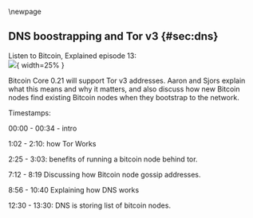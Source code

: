 \newpage
## DNS boostrapping and Tor v3 {#sec:dns}

Listen to Bitcoin, Explained episode 13:\
![](qr/13.png){ width=25% }

Bitcoin Core 0.21 will support Tor v3 addresses. Aaron and Sjors explain what this means and why it matters, and also discuss how new Bitcoin nodes find existing Bitcoin nodes when they bootstrap to the network.

Timestamps:

00:00 - 00:34 - intro

1:02 - 2:10: how Tor Works

2:25 - 3:03: benefits of running a bitcoin node behind tor.

7:12 - 8:19 Discussing how Bitcoin node gossip addresses.

8:56 - 10:40 Explaining how DNS works

12:30 - 13:30: DNS is storing list of bitcoin nodes.

<!--

Aaron Van Wirdum:
Live Utrecht. This is The Van Wirdum Sjorsnado.

Sjors Provoost:
Hello.

Aaron Van Wirdum:
Sjors, you pointed out to me that Bitcoin Core has an amazing new feature merged into its repository.

Sjors Provoost:
Absolutely. We have bigger onions now.

Aaron Van Wirdum:
Bigger onions.

Sjors Provoost:
Bigger onions.

Aaron Van Wirdum:
Right. So I had basically no idea what it meant. You, figured it out.

Sjors Provoost:
I did.

Aaron Van Wirdum:
You know everything about this?

Sjors Provoost:
Well, I wouldn't say that, but I know a thing or two. So basically-

Aaron Van Wirdum:
Yeah. So let's start at the beginning. It's about Tor.

Sjors Provoost:
Well, it's also about Tor. But Tor was kind of the big... I guess, the big motivator to get everything in there. So, if you're familiar with the... if you ever used Tor or do you know what Tor is? I shouldn't ask those kind of questions.

Aaron Van Wirdum:
I have a basic understanding of what Tor is, yes.

Sjors Provoost:
Exactly and when you see a Tor address, it' this weird little, it looks quite weird. A nice way to say it. And so the idea is that it's actually a public key, essentially, a Tor address, and that refers to a hidden service somewhere on the internet and the way you communicate to that hidden service is not directly because you don't know its IP address, but indirectly through the Tor network and you use onion packages for that. So, the idea is that you start from the inside, like the last hop before the hidden service and you give that hop instructions how to reach the hidden service and then you write instructions for the second last hop and you give it instructions how to reach the first hop.

Aaron Van Wirdum:
Sure. Yeah. Everyone is still using IP addresses. It's just, you don't know the IP address of the Tor nodes you're communicating with. Instead, you're communicating with other Tor nodes and every Tor node communicates with the direct peer. So, everyone only knows the IP address of their direct peer, but they don't know where the message originated or where it ends up, plus they can't read the message because it's encrypted.

Sjors Provoost:
That's right.

Aaron Van Wirdum:
And in order to support this, all of these Tor nodes have their own sort of IP address, which is their onion address and that's what you're communicating with directly, so to say.

Sjors Provoost:
Yeah, and Bitcoin Core nodes can run behind such a hidden service so everybody can have their Bitcoin node run at a secret location. So your IP address remains secret.

Aaron Van Wirdum:
Right? What's the practical benefit of that?

Sjors Provoost:
Well, your IP address remains secret. So if you don't want the rest of the world to know that your IP address is running a Bitcoin node, maybe that's useful.

Aaron Van Wirdum:
Yeah, and I think it's also because if you're sending transactions from an IP address, then network analysis can reveal where transactions is originated. Although I guess that's also being solved, right? There's other solutions for that as well.

Sjors Provoost:
Well, that's defense in depth, right? So ideally your node behaves in a way that it looks indistinguishable from all of the nodes. So, you node downloads all the blocks and it downloads all the Mempool transactions and you can't tell which wallet is running inside, which node, but there's all these sneaky companies that try anyway and then they might know that you sent a specific transaction. Well then they might know which Bitcoins belong to you and since your IP address is quite easy to figure out who you are. It could be nice to have Tor in theory. But regardless, I mean, that's just how it works.

Aaron Van Wirdum:
Okay. So you can use Bitcoin from behind Tor and I think the thing was that there's a new type of onion addresses. There was an update in the Tor protocol.

Sjors Provoost:
That's right.

Aaron Van Wirdum:
And that uses new addresses.

Sjors Provoost:
Yeah. So, the Tor addresses are now longer essentially, which just makes them more secure and I guess we don't need to go into why that is because I don't know why that is. All we know is that onion addresses now version three are a bit longer and that means that if you want to keep running a Bitcoin node on Tor, you'll have to use those longer addresses because Tor is centralized and they have decided to eventually get rid of the version two addresses.

Aaron Van Wirdum:
Okay. But they didn't yet. So right now version two addresses are still usable.

Sjors Provoost:
Yes. I think they've been officially deprecated now and I think in about a year or so, they won't work anymore.

Aaron Van Wirdum:
I see. So, anyone who wants to continue using Tor needs to upgrade before next year, so to say?

Sjors Provoost:
Something like that, yeah.

Aaron Van Wirdum:
Roughly. So that's why Bitcoin would need to be upgraded in order to support this new address.

Sjors Provoost:
Yes. So then we get to the question of why? Why would this make a difference? What's wrong with the longer address? And that has to do with how Bitcoin nodes spread the word about who they are, because how do you know which node to connect to? And the idea there, is that nodes can communicate with each other. They send each other lists of known nodes. So they ask each other, "Hey, which Bitcoin nodes do you know?" and then they get a list of IP addresses and generally those are either IPv4 addresses or IPv6 addresses. IPv6 is the new kid in town since I don't know, 1998 or something.

Aaron Van Wirdum:
Right. These are the regular IP addresses.

Sjors Provoost:
Correct.

Aaron Van Wirdum:
Yeah. The IP6 ones are longer as well and that's because IP4 was running out, right?

Sjors Provoost:
Right. There's only, I think 4 billion potential IPv4 addresses, where is there's just enough for every molecule in the universe of IPv6 addresses.

Aaron Van Wirdum:
Right? So there's a list or Bitcoin nodes keep lists of other Bitcoin nodes and their IP addresses.

Sjors Provoost:
Yes, and the way you would communicate a Tor address that way is you would kind of piggyback on IPv6, because there is a convention. I think it's just outside of Bitcoin too. Where if the IPv6 address starts with a certain prefix, certain numbers, then everything that follows is the Tor address because the Tor version two... Let me see if I got it right and IPv6 address is 16 bytes and a Tor address is only 10 bytes, so. You can hide inside of it, unfortunately-

Aaron Van Wirdum:
So, Bitcoin nodes keep the IP addresses of other Bitcoin nodes they know, and these are these IP4 and IP6 and some of the IP6 are also the Tor addresses.

Sjors Provoost:
Exactly.

Aaron Van Wirdum:
And this is what, when nodes connect with each other, they share their lists. So everyone has an even more complete list of all of the Bitcoin nodes. Is this correct?

Sjors Provoost:
That's right. Yes. The problem with Tor version three addresses is that they are 32 bytes, which is twice as long as an IPv6 address.

Aaron Van Wirdum:
Right. So now you can hide it inside an IP6 address.

Sjors Provoost:
No. So, just nodes have no way to communicate those addresses at the moment. So, that-

Aaron Van Wirdum:
Right. So, that has been upgraded.

Sjors Provoost:
Exactly. So, this is not rocket science to solve, but somebody actually needs to do it and somebody Wladimir van der Laan wrote a standard a while ago. I think in 2019, that has a new way of communicating, of gossiping addresses and the major change is that each message says, "Okay, this is the type of address I'm going to communicate and that can be various types, including the new Tor one, but also future ones and then it can have different lengths". So, in the future, if a new address format comes along, that's too long, that's not going to be a problem. So, that address format is going to-

Aaron Van Wirdum:
Yeah, so that sounds like a pretty straightforward upgrade from my layman's perspective as a non programmer, but a very important one because we do want to keep using Tor potentially.

Sjors Provoost:
Yeah, and the nice thing is it's a completely new peer-to-peer message. So I guess old nodes, just ignore that message or if you know, it's an old node that you're talking to, you don't use that message. So newer nodes will know this new message and can communicate all these new address types and old the nodes carry on like nothing happened.

Aaron Van Wirdum:
Okay. I have one follow up question about this sharing of lists and sharing of IP addresses. Which is not Tor specific I guess, but how do you actually connect to the first node? How do you bootstrap to the network? If you have no idea, if you have list yet of other nodes, then how do you find the first node? How does this is actually working Bitcoin?

Sjors Provoost:
Yeah. So the bootstrap problem, basically you've just downloaded Bitcoin Core or some other client and you started up and now what? Is it just going to guess random IP addresses? No, right? So it needs to know another node to connect to at least one preferably a couple. The way it tries to do that is using something called DNS seeds. The internet DNS system is used for websites when you type an address www.google.com. What your browser does is it asks a DNS server, what IP addresses are from that Google domain.

Aaron Van Wirdum:
Do you know how many DNS servers there are?

Sjors Provoost:
Lots of them because basically if you run a website, your hosting provider will have a DNS server that points to your website, but then your country will have a DNS server that will point to your hosting provider and your internet provider has a DNS server that points to all these different countries, et cetera, et cetera. So, it's very redundant basically.

Aaron Van Wirdum:
We're going very off the trail here, but I do find it interesting.

Sjors Provoost:
Well, this is useful.

Aaron Van Wirdum:
How are these DNS servers? How do they remain in sync?

Sjors Provoost:
So basically when you have a DNS record. So, if you are maintaining a website, you usually have to go into some control panel and type in the IP address of your server and then your domain name and that's stored on the DNS server. One of the fields you have to fill out is the timeout. So what you're saying is after 24 hours, for example, or after one hour, you should ask me again. So, when you're visiting a website, you're going to ask maybe your ISP, "Hey, do you know the IP address for this website?" and if it doesn't, it's going to ask the next DNS server up the street, basically say, "Do you know it?" and then as soon as it finds a record, it's going to say, "Okay, is this record still valid or is this expired?" and if it's still valid, it'll use it and if it's expired, it'll go up closer and closer to the actual, to the actual hosting provider.

Sjors Provoost:
So it's, it's basically cashed. Does that make sense? So the easiest would be, if you go to a domain, like say google.com, okay. How do you find the IP address? Well, you ask Google what the IP address is, but how do you know what the IP address is for google.com? You don't know that because that's what you were trying to find out. So you have to ask somebody else and so you ask your internet provider, do you know the way to google.com? Well, your internet provider might not know that, but it says, "Well, I know the way to .com" basically, and .com will know the way to google.com. So, that's kind of how it works .nl same, you ask .nl, where is google.nl.

Aaron Van Wirdum:
Okay. Yeah. That makes total sense.

Sjors Provoost:
Yeah, and ideally they already have this cached because so many people go to google.com that if you ask your ISP, where is google.com they'll know because somebody else asked. But if they don't know, they'll send, you to .com.

Aaron Van Wirdum:
Right. Okay. So, this is where I'm really getting at the DNS system is ultimately centralized, right?

Sjors Provoost:
Yes.

Aaron Van Wirdum:
There's a centralization risk there.

Sjors Provoost:
Absolutely.

Aaron Van Wirdum:
Where you're trusting the DNS server.

Sjors Provoost:
And for Bitcoin, we're kind of abusing it, because Bitcoin nodes are not websites. But the idea is that there are a couple of Core developers who run DNS seeds, which are essentially DNS servers. And we're just pretending that, for example, seed.bitcoin.sprovoost.nl, which is what I'm running, is a website quote unquote and when you ask that website, quote unquote, what its IP address is, you get a whole list of IP addresses, but those IP addresses are Bitcoin nodes and every time you ask it, it's going to give you different IP addresses.

Aaron Van Wirdum:
Right? So what if someone corrupts you and-

Sjors Provoost:
Well, one step back. So this means that the standard infrastructure of the internet, all the internet service providers in the world and all these others are caching exactly where all the Bitcoin nodes are, because they think it's just a website. So it's kind of nice that you keep all these lists of nodes redundantly stored on the internet and there's quite a few protections on the internet, against censorship of DNS. So your leveraging all that. But at the same time, of course, if I and the other people were to lie and run a fake server, we could send you to any node we want, but that would be very visible.

Aaron Van Wirdum:
All right. And the reason it's visible is because anyone can request these IP addresses from you and then check if their actual lead Bitcoin nodes or not or if you're trying to cheat there. That's the reason they're visible. It would be hard to cheat.

Sjors Provoost:
If, you were to cheat like that, very non randomly, to the whole world, it'd be very obvious.

Aaron Van Wirdum:
Right? So, but what if it happens? Is there another way to connect with the Bitcoin network at that point?

Sjors Provoost:
Well, if they're lying, it's tricky, but if they're just offline. So, if all the Bitcoins DNS seeds are not reachable, then inside the Bitcoin Core source code and also in the thing you download is a list of IP addresses and as well as view hidden services.

Aaron Van Wirdum:
Right? So, that's also Bitcoin nodes they're embedded into the source code.

Sjors Provoost:
Yeah. So every year or so-

Aaron Van Wirdum:
Which, nodes are these? Or why are these embedded in the source code?

Sjors Provoost:
Okay. So what happens every six months or so is we ask all the DNS seed maintainers to provide a list of the most reliable node, just all the nodes sorted by how frequently they're online, because your DNS seed tends to track. I've pulled this node once and it was online. So basically what a DNS seed does on its side is it is just a crawler. So the DNS seed goes to a couple of Bitcoin nodes, ask it for all the nodes it knows, keeps a list and just goes to the list, pings them all and then once it's done pinging them all, it's just going to be them all again.

Sjors Provoost:
And it keeps track of how often they're online and so you make a list of that sorted by reliability. You take that from all the contributors and that goes into the source code. So that's the fallback. But it's only the first time you start your node, at least in theory. So only the very first time you start your node, you need this. After that, you'd keep track of the nodes you know about you store all these gossip nodes in a file and you start opening the file and you just try the nodes, you know about and only if you run out, if it doesn't work, you ask the seed it again.

Aaron Van Wirdum:
And then you keep syncing your list of IP addresses with the new nodes.

Sjors Provoost:
Yeah, exactly. I think whenever a node connects to you for the first time, that's one of the first things they ask. Who else do you know? I think you can even send them unsolicited. Which is why, if you start a new node, you get inbound connections pretty quickly because, you've announced your IP address to other people and they're gossiping it around and these other nodes then start connecting.

Aaron Van Wirdum:
Interesting. Okay. So, that makes it pretty clear to me. You bootstrap to the Bitcoin network by first querying, DNS records to find other Bitcoin nodes. You get a list of, IP addresses you use these to connect to the actual Bitcoin nodes, which could also be Tor nodes at that point, right?

Sjors Provoost:
Mm-hmm (affirmative) yep.

Aaron Van Wirdum:
These, you can also query from the DNS records. At that point, you ask about all of the nodes that they know and you update your list. And from that point on, you're also sharing your, the IP addresses you have with other nodes. So far, these were IP4 and IP6 and IP6 had a subset of onion nodes and with this upgrades will be ready for a newer version of onion nodes. That's a story.

Sjors Provoost:
That's about right.

Aaron Van Wirdum:
That's our podcast great.

Sjors Provoost:
And then one tiny little thing that was recently added, is that the Bitcoin node actually can spin up the version three onion node. But that is actually a five line change. So, that's quite nice. That'll just work, when you start a, I don't know, I think it's version 0.21. If you started up, if you were running a version 2 node before, it's going to run a version 3 tor node after if you weren't, then you need to read the documentation, how to set it up if you want to use it.

Aaron Van Wirdum:
Good.

Sjors Provoost:
So yeah, that's all.

Aaron Van Wirdum:
I guess that's it.

Sjors Provoost:
All right.

Helpful Links:

* Tor V3 (onion) address support in Bitcoin Core: https://github.com/bitcoin/bitcoin/pull/19954

* the ADDRv2 message added in BIP155 that allows nodes to gossip those new Tor addresses: https://github.com/bitcoin/bips/blob/master/bip-0155.mediawiki#Specification

* DNS seeds and the bootstrap problem: https://stackoverflow.com/questions/41673073/how-does-the-bitcoin-client-determine-the-first-ip-address-to-connect

-->
